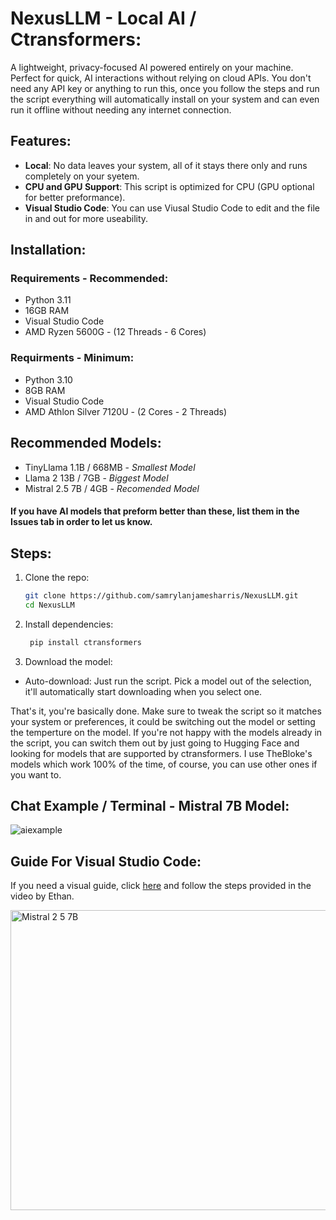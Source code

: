 # NexusLLM - Local AI / Ctransformers:

A lightweight, privacy-focused AI powered entirely on your machine. Perfect for quick, AI interactions without relying on cloud APIs. You don't need any API key or anything to run this, once you follow the steps and run the script everything will automatically install on your system and can even run it offline without needing any internet connection. 

## Features:
- **Local**: No data leaves your system, all of it stays there only and runs completely on your syetem. 
- **CPU and GPU Support**: This script is optimized for CPU (GPU optional for better preformance).
- **Visual Studio Code**: You can use Viusal Studio Code to edit and the file in and out for more useability.

## Installation:
### Requirements - Recommended:
- Python 3.11  
- 16GB RAM
- Visual Studio Code
- AMD Ryzen 5600G - (12 Threads - 6 Cores)

### Requirments - Minimum:
- Python 3.10
- 8GB RAM
- Visual Studio Code
- AMD Athlon Silver 7120U - (2 Cores - 2 Threads)


## Recommended Models:
- TinyLlama 1.1B / 668MB - *Smallest Model*
- Llama 2 13B / 7GB - *Biggest Model*
- Mistral 2.5 7B / 4GB - *Recomended Model*

#### If you have AI models that preform better than these, list them in the Issues tab in order to let us know.

## Steps:
1. Clone the repo:  
   ```bash
   git clone https://github.com/samrylanjamesharris/NexusLLM.git
   cd NexusLLM
   
2. Install dependencies:
   ```bash
    pip install ctransformers

3. Download the model:
- Auto-download: Just run the script. Pick a model out of the selection, it'll automatically start downloading when you select one.

That's it, you're basically done.
Make sure to tweak the script so it matches your system or preferences, it could be switching out the model or setting the temperture on the model. If you're not happy with the models already in the script, you can switch them out by just going to Hugging Face and looking for models that are supported by ctransformers. I use TheBloke's models which work 100% of the time, of course, you can use other ones if you want to.

## Chat Example / Terminal - Mistral 7B Model:
![aiexample](https://github.com/user-attachments/assets/9f636660-9884-472e-88c6-5f107bc1ee1c)

## Guide For Visual Studio Code:
If you need a visual guide, click [here](https://youtu.be/c0v6siXTxxU) and follow the steps provided in the video by Ethan.

<img width="854" height="480" alt="Mistral 2 5 7B" src="https://github.com/user-attachments/assets/4a3d1a8b-a6b8-469c-b646-f24066c7309f" />
